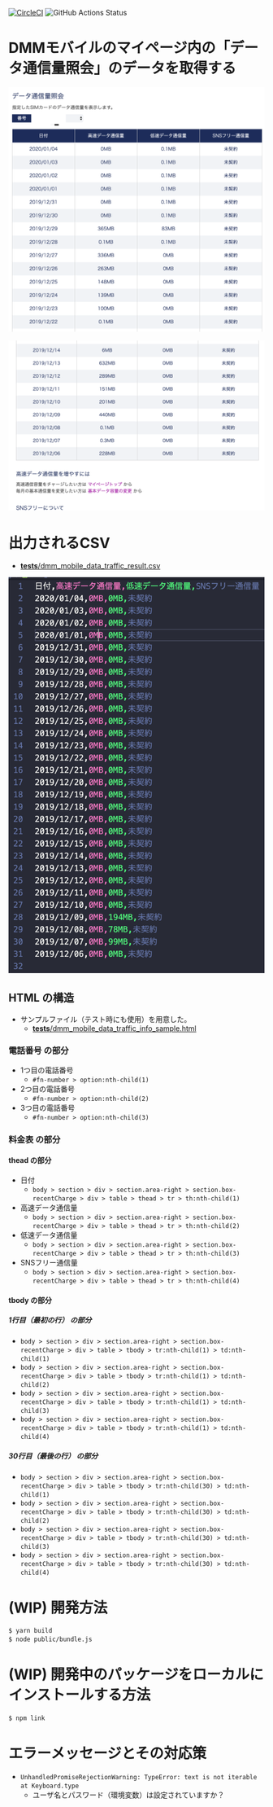 [![CircleCI](https://circleci.com/gh/corselia/amount-of-your-dmm-mobile-traffic.svg?style=svg)](https://circleci.com/gh/corselia/amount-of-your-dmm-mobile-traffic) ![GitHub Actions Status](https://github.com/corselia/amount-of-your-dmm-mobile-traffic/workflows/Amount%20of%20Your%20DMM%20mobile%20Traffic/badge.svg)

# DMMモバイルのマイページ内の「データ通信量照会」のデータを取得する

![データ通信量照会_01](docs/dmm_mobile_data_traffic_info_table_01.png "データ通信量照会_01")

![データ通信量照会_02](docs/dmm_mobile_data_traffic_info_table_02.png "データ通信量照会_02")

# 出力されるCSV
- [__tests__/dmm_mobile_data_traffic_result.csv](__tests__/dmm_mobile_data_traffic_result.csv)

![出力されるCSV](docs/dmm_mobile_data_traffic_csv.png "出力されるCSV")

## HTML の構造
- サンプルファイル（テスト時にも使用）を用意した。
  - [__tests__/dmm_mobile_data_traffic_info_sample.html](__tests__/dmm_mobile_data_traffic_info_sample.html)

### 電話番号 の部分
- 1つ目の電話番号
  - `#fn-number > option:nth-child(1)`
- 2つ目の電話番号
  - `#fn-number > option:nth-child(2)`
- 3つ目の電話番号
  - `#fn-number > option:nth-child(3)`

### 料金表 の部分

#### thead の部分
- 日付
  - `body > section > div > section.area-right > section.box-recentCharge > div > table > thead > tr > th:nth-child(1)`
- 高速データ通信量
  - `body > section > div > section.area-right > section.box-recentCharge > div > table > thead > tr > th:nth-child(2)`
- 低速データ通信量
  - `body > section > div > section.area-right > section.box-recentCharge > div > table > thead > tr > th:nth-child(3)`
- SNSフリー通信量
  - `body > section > div > section.area-right > section.box-recentCharge > div > table > thead > tr > th:nth-child(4)`

#### tbody の部分

##### 1行目（最初の行） の部分
- `body > section > div > section.area-right > section.box-recentCharge > div > table > tbody > tr:nth-child(1) > td:nth-child(1)`
- `body > section > div > section.area-right > section.box-recentCharge > div > table > tbody > tr:nth-child(1) > td:nth-child(2)`
- `body > section > div > section.area-right > section.box-recentCharge > div > table > tbody > tr:nth-child(1) > td:nth-child(3)`
- `body > section > div > section.area-right > section.box-recentCharge > div > table > tbody > tr:nth-child(1) > td:nth-child(4)`

##### 30行目（最後の行） の部分
- `body > section > div > section.area-right > section.box-recentCharge > div > table > tbody > tr:nth-child(30) > td:nth-child(1)`
- `body > section > div > section.area-right > section.box-recentCharge > div > table > tbody > tr:nth-child(30) > td:nth-child(2)`
- `body > section > div > section.area-right > section.box-recentCharge > div > table > tbody > tr:nth-child(30) > td:nth-child(3)`
- `body > section > div > section.area-right > section.box-recentCharge > div > table > tbody > tr:nth-child(30) > td:nth-child(4)`

# (WIP) 開発方法

```bash
$ yarn build
$ node public/bundle.js
```

# (WIP) 開発中のパッケージをローカルにインストールする方法

```bash
$ npm link
```

# エラーメッセージとその対応策
- `UnhandledPromiseRejectionWarning: TypeError: text is not iterable at Keyboard.type`
  - ユーザ名とパスワード（環境変数）は設定されていますか？

